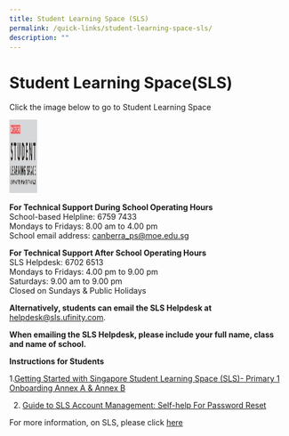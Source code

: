 ```yaml
---
title: Student Learning Space (SLS)
permalink: /quick-links/student-learning-space-sls/
description: ""
---
```

# Student Learning Space(SLS)
Click the image below to go to Student Learning Space

<html>
<body>

<p><a href="https://vle.learning.moe.edu.sg/login">
<img src="/images/SLS.png" style width="50" height="132">
</a></p>

</body>
</html>

**For Technical Support During School Operating Hours**<br>
School-based Helpline: 6759 7433<br>
Mondays to Fridays: 8.00 am to 4.00 pm<br>
School email address: <a href="canberra_ps@moe.edu.sg">canberra_ps@moe.edu.sg</a>


**For Technical Support After School Operating Hours**<br>
SLS Helpdesk: 6702 6513<br>
Mondays to Fridays: 4.00 pm to 9.00 pm<br>
Saturdays: 9.00 am to 9.00 pm<br>
Closed on Sundays & Public Holidays

**Alternatively, students can email the SLS Helpdesk at** 
<a href="helpdesk@sls.ufinity.com.">helpdesk@sls.ufinity.com.</a>

**When emailing the SLS Helpdesk, please include your full name, class and name of school.**

**Instructions for Students**

1.[Getting Started with Singapore Student Learning Space (SLS)- Primary 1 Onboarding Annex A & Annex B](/files/Annexes%20to%20Letter%20to%20Parents.pdf)

2. [Guide to SLS Account Management: Self-help  For Password Reset](/files/SLS%20Account%20Management%20-Students.pdf)

For more information, on SLS, please click [here](https://www.moe.gov.sg/education-in-sg/student-learning-space)